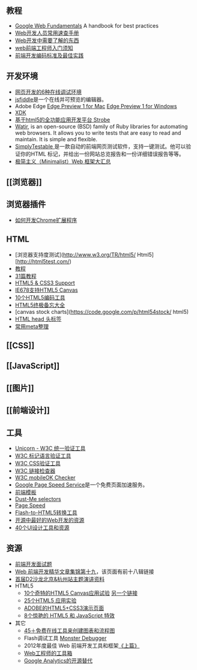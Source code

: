 ## 教程
* [Google Web Fundamentals](https://developers.google.com/web/fundamentals/)  A handbook for best practices
* [Web开发人员常用速查手册](http://www.cnblogs.com/lhb25/archive/2011/03/28/1994433.html)
* [Web开发中需要了解的东西](http://coolshell.cn/articles/6043.html)
* [web前端工程师入门须知](http://www.cnblogs.com/Wenwang/archive/2011/12/16/2289869.html)
* [前端开发编码标准及最佳实践](http://www.cnblogs.com/lhb25/archive/2012/07/24/font-end-code-standards-and-best-practices.html)

## 开发环境
* [网页开发的6种在线调试环境](http://www.ruanyifeng.com/blog/2012/02/6_online_playgrounds_for_web_developing.html)
* [jsfiddle](http://jsfiddle.net/)是一个在线并可预览的编辑器。
* Adobe Edge [Edge Preview 1 for Mac](http://www.adobe.com/cfusion/entitlement/index.cfm?event=custom&loc=EN_US&sku=FS0002460&e=labs_edge)  [Edge Preview 1 for Windows](http://www.adobe.com/cfusion/entitlement/index.cfm?event=custom&loc=EN_US&sku=FS0002459&e=labs_edge)
* [XDK](http://www.techfrom.com/13109.html)
* [基于html5的全功能应用开发平台 Strobe](http://www.techfrom.com/14694.html)
* [Watir](http://watir.com/), is an open-source (BSD) family of Ruby libraries for automating web browsers. It allows you to write tests that are easy to read and maintain. It is simple and flexible.
* [SimplyTestable ](http://simplytestable.com/)是一款自动的前端网页测试软件，支持一键测试。他可以验证你的HTML 标记，并给出一份网站总览报告和一份详细错误报告等等。
* [极简主义（Minimalist）Web 框架大汇总](http://segmentfault.com/a/1190000000371056)

## [[浏览器]]

## 浏览器插件
* [如何开发Chrome扩展程序](http://blog.jobbole.com/46608/)

## HTML
* [浏览器支持度测试](http://www.w3.org/TR/html5/ Html5] [http://html5test.com/)
* [教程](https://docs.google.com/#folders/folder.0.0B2iI12yCmwaoYTBkZWNiMzYtMTIwMC00NTRiLTg1N2QtMWIwYzZiYjI4ZjFm)
* [31篇教程](http://www.cnblogs.com/lhb25/archive/2011/08/25/best-html5-tutorials.html)
* [HTML5 & CSS3 Support](http://findmebyip.com/litmus/)
* [IE678支持HTML5 Canvas](https://code.google.com/p/explorercanvas/)
* [10个HTML5编码工具](http://blog.csdn.net/kingboy2008/article/details/6708000)
* [HTML5终极备忘大全](http://www.zhangxinxu.com/wordpress/?p=1544)
* [canvas stock charts](https://code.google.com/p/html54stock/ html5)
* [HTML head 头标签](http://fex.baidu.com/blog/2014/10/html-head-tags/)
* [常用meta整理](http://segmentfault.com/blog/ciaocc/1190000002407912)

## [[CSS]]

## [[JavaScript]]

## [[图片]]

## [[前端设计]]
    
## 工具
* [Unicorn - W3C 统一验证工具](http://validator.w3.org/unicorn/)
* [W3C 标记语言验证工具](http://validator.w3.org/)
* [W3C CSS验证工具](http://jigsaw.w3.org/css-validator/)
* [W3C 链接检查器](http://validator.w3.org/checklink)
* [W3C mobileOK Checker](http://validator.w3.org/mobile/)
* [ Google Page Speed Service](http://www.36kr.com/google-page-speed-service/)是一个免费页面加速服务。
* [前端模板](http://www.baiduux.com/blog/2011/07/11/introduction-of-template/)
* [Dust-Me selectors](http://www.sitepoint.com/dustmeselectors/)
* [Page Speed](http://code.google.com/speed/page-speed/)
* [Flash-to-HTML5转换工具](http://www.cnbeta.com/articles/125627.htm)
* [开源中最好的Web开发的资源](http://coolshell.cn/articles/4795.html)
* [40个UI设计工具和资源](http://article.yeeyan.org/view/144345/168856)

## 资源
* [前端开发面试题](http://segmentfault.com/a/1190000000465431)
* [Web 前端开发精华文章集锦第十九](http://www.cnblogs.com/lhb25/p/must-read-links-for-web-designers-and-developers-volume-19.html)，该页面有前十八辑链接
* [首届D2沙龙北京&杭州站主题演讲资料](http://www.d2forum.org/2011/09/28/d2-salon-ppt/)
* HTML5
    * [10个奇特的HTML5 Canvas应用试验](http://blog.csdn.net/fwj380891124/article/details/6774572) [另一个链接](http://www.jobbole.com/entry.php/1433)
    * [25个HTML5 应用实验](http://www.cnbeta.com/articles/144722.htm)
    * [ADOBE的HTML5+CSS3演示页面](http://beta.theexpressiveweb.com)
    * [8个惊艳的 HTML5 和 JavaScript 特效](http://www.cnblogs.com/lhb25/archive/2011/08/09/awesome-html5-and-javascript-effects.html)
* 其它
    * [45＋免费在线工具来创建图表和流程图](http://www.alibuybuy.com/posts/64296.html)
    * Flash调试工具 [Monster Debugger](http://www.oschina.net/p/monster-debugger)
    * 2012年度最佳 Web 前端开发工具和框架[《上篇》](http://www.cnblogs.com/lhb25/archive/2012/12/18/best-tools-for-web-development-a.html)
    * [Web工程师的工具箱](http://coolshell.cn/articles/8767.html)
    * [Google Analytics的开源替代](http://www.solidot.org/story?sid=37775)